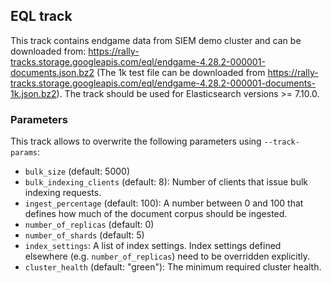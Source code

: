 ## EQL track

This track contains endgame data from SIEM demo cluster and can be downloaded from: https://rally-tracks.storage.googleapis.com/eql/endgame-4.28.2-000001-documents.json.bz2
(The 1k test file can be downloaded from https://rally-tracks.storage.googleapis.com/eql/endgame-4.28.2-000001-documents-1k.json.bz2).
The track should be used for Elasticsearch versions >= 7.10.0.

### Parameters

This track allows to overwrite the following parameters using `--track-params`:

* `bulk_size` (default: 5000)
* `bulk_indexing_clients` (default: 8): Number of clients that issue bulk indexing requests.
* `ingest_percentage` (default: 100): A number between 0 and 100 that defines how much of the document corpus should be ingested.
* `number_of_replicas` (default: 0)
* `number_of_shards` (default: 5)
* `index_settings`: A list of index settings. Index settings defined elsewhere (e.g. `number_of_replicas`) need to be overridden explicitly.
* `cluster_health` (default: "green"): The minimum required cluster health.
